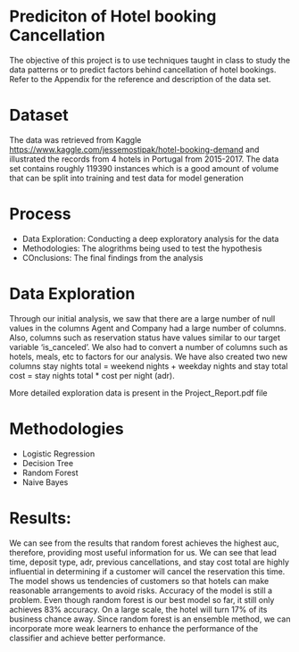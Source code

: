 
# Prediciton of Hotel booking Cancellation

The objective of this project is to use techniques taught in class to study the data patterns or to predict factors behind cancellation of hotel bookings. Refer to the Appendix for the reference and description of the data set.

# Dataset


The data was retrieved from Kaggle https://www.kaggle.com/jessemostipak/hotel-booking-demand and illustrated the records from 4 hotels in Portugal from 2015-2017. The data set contains roughly 119390 instances which is a good amount of volume that can be split into training and test data for model generation

# Process

* Data Exploration: Conducting a deep exploratory analysis for the data
* Methodologies: The alogrithms being used to test the hypothesis
* COnclusions: The final findings from the analysis

# Data Exploration

Through our initial analysis, we saw that there are a large number of null values in the columns Agent and Company had a large number of columns. Also, columns such as reservation status have values similar to our target variable ‘is_canceled’.   We also had to convert a number of columns such as hotels, meals, etc to factors for our analysis.
We have also created two new columns stay nights total = weekend nights + weekday nights and stay total cost =  stay nights total * cost per night (adr).


More detailed exploration data is present in the Project_Report.pdf file

# Methodologies
* Logistic Regression
* Decision Tree
* Random Forest
* Naive Bayes

# Results:

We can see from the results that random forest achieves the highest auc, therefore, providing most useful information for us. We can see that lead time, deposit type, adr, previous cancellations, and stay cost total are highly influential in determining if a customer will cancel the reservation this time. The model shows us tendencies of customers so that hotels can make reasonable arrangements to avoid risks. 
Accuracy of the model is still a problem. Even though random forest is our best model so far, it still only achieves 83% accuracy. On a large scale, the hotel  will turn 17% of its business chance away. Since random forest is an ensemble method, we can incorporate more weak learners to enhance the performance of the classifier and achieve better performance.




